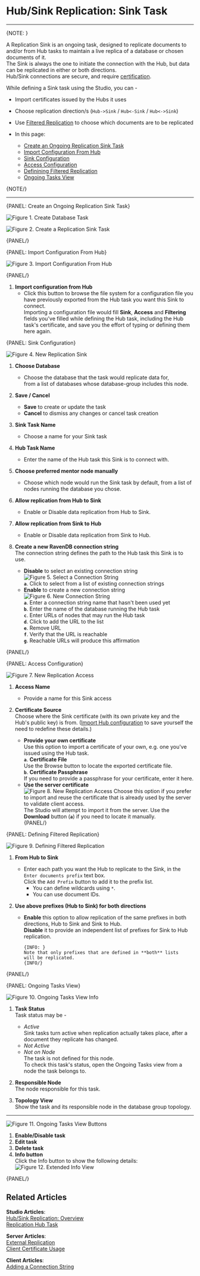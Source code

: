 # Hub/Sink Replication: Sink Task
---

{NOTE: }

A Replication Sink is an ongoing task, designed to replicate documents to and/or 
from Hub tasks to maintain a live replica of a database or chosen documents of it.  
The Sink is always the one to initiate the connection with the Hub, but data can 
be replicated in either or both directions.  
Hub/Sink connections are secure, and require [certification](../../../../../studio/database/tasks/ongoing-tasks/hub-sink-replication/overview#accesses-and-certificates).  

While defining a Sink task using the Studio, you can -  
* Import certificates issued by the Hubs it uses  
* Choose replication direction/s (`Hub->Sink` / `Hub<-Sink` / `Hub<->Sink`)  
* Use [Filtered Replication](../../../../../studio/database/tasks/ongoing-tasks/hub-sink-replication/overview#filtered-replication) to choose which documents are to be replicated  

* In this page:
   * [Create an Ongoing Replication Sink Task](../../../../../studio/database/tasks/ongoing-tasks/hub-sink-replication/replication-sink-task#create-an-ongoing-replication-sink-task)  
   * [Import Configuration From Hub](../../../../../studio/database/tasks/ongoing-tasks/hub-sink-replication/replication-sink-task#import-configuration-from-hub)  
   * [Sink Configuration](../../../../../studio/database/tasks/ongoing-tasks/hub-sink-replication/replication-sink-task#sink-configuration)  
   * [Access Configuration](../../../../../studio/database/tasks/ongoing-tasks/hub-sink-replication/replication-sink-task#access-configuration)  
   * [Definining Filtered Replication](../../../../../studio/database/tasks/ongoing-tasks/hub-sink-replication/replication-sink-task#defining-filtered-replication)  
   * [Ongoing Tasks View](../../../../../studio/database/tasks/ongoing-tasks/hub-sink-replication/replication-sink-task#ongoing-tasks-view)  

{NOTE/}

---

{PANEL: Create an Ongoing Replication Sink Task}

![Figure 1. Create Database Task](images/sink/sink_create-database-task.png "Create Database Task")  

![Figure 2. Create a Replication Sink Task](images/sink/sink_choose-sink-task.png "Create a Replication Sink Task")  

{PANEL/}

{PANEL: Import Configuration From Hub}

![Figure 3. Import Configuration From Hub](images/sink/sink_import-configuration-from-hub.png "Import Configuration From Hub")  

{PANEL/}

1. **Import configuration from Hub**  
   * Click this button to browse the file system for a configuration 
     file you have previously exported from the Hub task you want this 
     Sink to connect.  
     Importing a configuration file would fill **Sink**, **Access** 
     and **Filtering** fields you've filled while defining the Hub task, 
     including the Hub task's certificate, and save you the effort 
     of typing or defining them here again.  

{PANEL: Sink Configuration}

![Figure 4. New Replication Sink](images/sink/sink_new-replication-sink.png "New Replication Sink")  

1. **Choose Database**  
   * Choose the database that the task would replicate data for,  
     from a list of databases whose database-group includes this node.  

2. **Save / Cancel**  
   * **Save** to create or update the task  
   * **Cancel** to dismiss any changes or cancel task creation  

3. **Sink Task Name**  
   * Choose a name for your Sink task  

4. **Hub Task Name**  
   * Enter the name of the Hub task this Sink is to connect with.  

5. **Choose preferred mentor node manually**  
   * Choose which node would run the Sink task by default, 
     from a list of nodes running the database you chose.  

6. **Allow replication from Hub to Sink**  
   * Enable or Disable data replication from Hub to Sink.  

7. **Allow replication from Sink to Hub**  
   * Enable or Disable data replication from Sink to Hub.  

8. **Create a new RavenDB connection string**  
   The connection string defines the path to the Hub task this Sink 
   is to use.  
   * **Disable** to select an existing connection string  
   ![Figure 5. Select a Connection String](images/sink/sink_select-connection-string.png "Select a Connection String")  
     **`a`**. Click to select from a list of existing connection strings  
   * **Enable** to create a new connection string  
   ![Figure 6. New Connection String](images/sink/sink_new-connection-string.png "New Connection String")  
     **`a`**. Enter a connection string name that hasn't been used yet  
     **`b`**. Enter the name of the database running the Hub task  
     **`c`**. Enter URLs of nodes that may run the Hub task  
     **`d`**. Click to add the URL to the list  
     **`e`**. Remove URL  
     **`f`**. Verify that the URL is reachable  
     **`g`**. Reachable URLs will produce this affirmation

{PANEL/}

{PANEL: Access Configuration}

![Figure 7. New Replication Access](images/sink/sink_new-replication-access.png "New Replication Access")

1. **Access Name**  
   * Provide a name for this Sink access  

2. **Certificate Source**  
   Choose where the Sink certificate (with its own private key and 
   the Hub's public key) is from. 
   ([Import Hub configuration](../../../../../studio/database/tasks/ongoing-tasks/hub-sink-replication/replication-sink-task#import-configuration-from-hub) 
   to save yourself the need to redefine these details.)  
   * **Provide your own certificate**  
     Use this option to import a certificate of your own, e.g. one 
     you've issued using the Hub task.  
     **`a`**. **Certificate File**  
        Use the Browse button to locate the exported certificate file.  
     **`b`**. **Certificate Passphrase**  
        If you need to provide a passphrase for your certificate, enter it here.  
   * **Use the server certificate**  
     ![Figure 8. New Replication Access](images/sink/sink_use-server-certificate.png "New Replication Access")
      Choose this option if you prefer to import and reuse the certificate 
      that is already used by the server to validate client access.  
      The Studio will attempt to import it from the server. Use the 
      **Download** button (**`a`**) if you need to locate it manually.  
{PANEL/}

{PANEL: Defining Filtered Replication}

![Figure 9. Defining Filtered Replication](images/sink/sink_filtered-replication.png "Defining Filtered Replication")

1. **From Hub to Sink**  
   * Enter each path you want the Hub to replicate to the Sink, in 
     the `Enter documents prefix` text box.  
     Click the `Add Prefix` button to add it to the prefix list.  
     * You can define wildcards using `*`.  
     * You can use document IDs.  

2. **Use above prefixes (Hub to Sink) for both directions**
   * **Enable** this option to allow replication of the same prefixes 
     in both directions, Hub to Sink and Sink to Hub.  
     **Disable** it to provide an independent list of prefixes for 
     Sink to Hub replication.  
     
         {INFO: }
         Note that only prefixes that are defined in **both** lists 
         will be replicated.  
         {INFO/}

{PANEL/}

{PANEL: Ongoing Tasks View}

![Figure 10. Ongoing Tasks View Info](images/sink/sink_ongoing_tasks_view_info.png "Ongoing Tasks View Info")

1. **Task Status**  
   Task status may be -  
    * *Active*  
      Sink tasks turn active when replication actually takes place, after 
      a document they replicate has changed.  
    * *Not Active*  
    * *Not on Node*  
      The task is not defined for this node.  
      To check this task's status, open the Ongoing Tasks view 
      from a node the task belongs to.  

2. **Responsible Node**  
   The node responsible for this task.  

3. **Topology View**  
   Show the task and its responsible node in the database group topology.  

---

![Figure 11. Ongoing Tasks View Buttons](images/sink/sink_ongoing_tasks_view_buttons.png "Ongoing Tasks View Buttons")

1. **Enable/Disable task**  
2. **Edit task**  
3. **Delete task**  
4. **Info button**  
   Click the Info button to show the following details:  
   ![Figure 12. Extended Info View](images/sink/sink_extended-info.png "Extended Info View")  

{PANEL/}

## Related Articles

**Studio Articles**:   
[Hub/Sink Replication: Overview](../../../../../studio/database/tasks/ongoing-tasks/hub-sink-replication/overview)  
[Replication Hub Task](../../../../../studio/database/tasks/ongoing-tasks/hub-sink-replication/replication-hub-task)  

**Server Articles**:  
[External Replication](../../../../../server/ongoing-tasks/external-replication)  
[Client Certificate Usage](../../../../../server/security/authentication/client-certificate-usage)  

**Client Articles**:  
[Adding a Connection String](../../../../../client-api/operations/maintenance/connection-strings/add-connection-string#operations-how-to-add-a-connection-string)  
